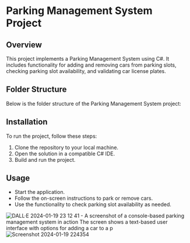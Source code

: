 # Parking Management System Project

## Overview

This project implements a Parking Management System using C#. It includes functionality for adding and removing cars from parking slots, checking parking slot availability, and validating car license plates.

## Folder Structure

Below is the folder structure of the Parking Management System project:


## Installation

To run the project, follow these steps:

1. Clone the repository to your local machine.
2. Open the solution in a compatible C# IDE.
3. Build and run the project.

## Usage

- Start the application.
- Follow the on-screen instructions to park or remove cars.
- Use the functionality to check parking slot availability as needed.


![DALL·E 2024-01-19 23 12 41 - A screenshot of a console-based parking management system in action  The screen shows a text-based user interface with options for adding a car to a p](https://github.com/bachar157/parking-exercice/assets/71847632/92eb547c-706b-4521-b990-a1adf236b80d)
![Screenshot 2024-01-19 224354](https://github.com/bachar157/parking-exercice/assets/71847632/5554c1be-a252-49ff-9381-24a7976bdd8f)
